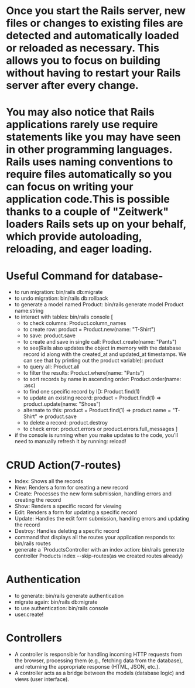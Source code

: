 # Once you start the Rails server, new files or changes to existing files are detected and automatically loaded or reloaded as necessary. This allows you to focus on building without having to restart your Rails server after every change.

# You may also notice that Rails applications rarely use require statements like you may have seen in other programming languages. Rails uses naming conventions to require files automatically so you can focus on writing your application code.This is possible thanks to a couple of "Zeitwerk" loaders Rails sets up on your behalf, which provide autoloading, reloading, and eager loading.

# Useful Command for database-

- to run migration: bin/rails db:migrate
- to undo migration: bin/rails db:rollback
- to generate a model named Product: bin/rails generate model Product name:string
- to interact with tables: bin/rails console [
  - to check columns: Product.column_names
  - to create row: product = Product.new(name: "T-Shirt")
  - to save: product.save
  - to create and save in single call: Product.create(name: "Pants")
  - to see(Rails also updates the object in memory with the database record id along with the created_at and updated_at timestamps. We can see that by printing out the product variable): product
  - to query all: Product.all
  - to filter the results: Product.where(name: "Pants")
  - to sort records by name in ascending order: Product.order(name: :asc)
  - to find one specific record by ID: Product.find(1)
  - to update an existing record: product = Product.find(1) => product.update(name: "Shoes")
  - alternate to this: product = Product.find(1) => product.name = "T-Shirt" => product.save
  - to delete a record: product.destroy
  - to check error: product.errors or product.errors.full_messages
]
- if the console is running when you make updates to the code, you'll need to manually refresh it by running: reload!


# CRUD Action(7-routes)
- Index: Shows all the records
- New: Renders a form for creating a new record
- Create: Processes the new form submission, handling errors and creating the record
- Show: Renders a specific record for viewing
- Edit: Renders a form for updating a specific record
- Update: Handles the edit form submission, handling errors and updating the record
- Destroy: Handles deleting a specific record
- command that displays all the routes your application responds to: bin/rails routes
- generate a `ProductsController with an index action: bin/rails generate controller Products index --skip-routes(as we created routes already)

# Authentication
- to generate: bin/rails generate authentication
- migrate again: bin/rails db:migrate
- to use authentication: bin/rails console
- user.create!

# Controllers
- A controller is responsible for handling incoming HTTP requests from the browser, processing them (e.g., fetching  data from the database), and returning the appropriate response (HTML, JSON, etc.).
- A controller acts as a bridge between the models (database logic) and views (user interface).

